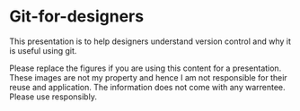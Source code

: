 # Git-for-designers
This presentation is to help designers understand version control and why it is useful using git. 


Please replace the figures if you are using this content for a presentation. These images are not my property and hence I am not responsible for their reuse and application. The information does not come with any warrentee. Please use responsibly.
